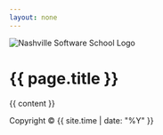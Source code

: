```yaml
---
layout: none
---
```


<head>
  <link rel="stylesheet" href="{{ "/styles/style.css" | relative_url }}">
</head>

<div class="header">
    <img src="{{ "/assets/nss.png" | relative_url }}" alt="Nashville Software School Logo">
</div>

# {{ page.title }}

{{ content }}

<footer>
Copyright © {{ site.time | date: "%Y" }}
</footer>

